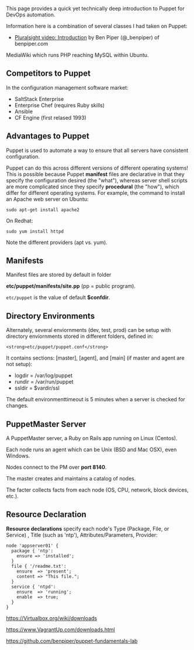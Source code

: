 This page provides a quick yet technically deep introduction to Puppet for DevOps automation.

Information here is a combination of several classes I had taken on Puppet:

* <a target="_blank" href="http://www.pluralsight.com/courses/puppet-system-administrators-fundamentals">
  Pluralsight video: Introduction</a> 
  by Ben Piper (@_benpiper) of benpiper.com

MediaWiki which runs PHP reaching MySQL within Ubuntu.


## <a name="Competitors"> Competitors to Puppet</a>
In the configuration management software market:

* SaltStack Enterprise
* Enterprise Chef (requires Ruby skills)
* Ansible 
* CF Engine (first relased 1993)

## <a name="Advantages"> Advantages to Puppet</a>

Puppet is used to automate a way to ensure that all servers have consistent configuration.

Puppet can do this across different versions of different operating systems!
This is possible because Puppet <strong>manifest</strong> files are declarative in that they 
specify the configuration desired (the "what"),
whereas server shell scripts are more complicated since they specify <strong>procedural</strong> (the "how"),
which differ for different operating systems. For example, the command to install an Apache web server on Ubuntu:

```
sudo apt-get install apache2
```

On Redhat:

```
sudo yum install httpd
```

Note the different providers (apt vs. yum).

## <a name="Manifests"> Manifests</a>
Manifest files are stored by default in folder 

  <strong>etc/puppet/manifests/site.pp</strong> (pp = public program).
  
`etc/puppet` is the value of default <strong>$confdir</strong>.


## <a name="DirectoryEnv"> Directory Environments</a>
Alternately, several enviornments (dev, test, prod) 
can be setup with directory enviornments stored in different folders,
defined in:

    <strong>etc/puppet/puppet.conf</strong>

It contains sections: [master], [agent], and [main] (if master and agent are not setup):

  * logdir = /var/log/puppet
  * rundir = /var/run/puppet
  * ssldir = $vardir/ssl

The default environmenttimeout is 5 minutes when a server is checked for changes.


## <a name="PuppetMaster"> PuppetMaster Server</a>
A PuppetMaster server, a Ruby on Rails app running on Linux (Centos).

Each node runs an agent which can be Unix (BSD and Mac OSX), even Windows.

Nodes connect to the PM over <strong>port 8140</strong>.

The master creates and maintains a catalog of nodes.

The facter collects facts from each node (OS, CPU, network, block devices, etc.).

 
## <a name="Declaration"> Resource Declaration</a>
<strong> Resource declarations</strong> specify each node's
Type (Package, File, or Service) , Title (such as 'ntp'), Attributes/Parameters, Provider:

```
node 'appserver01' {
  package { 'ntp':
    ensure => 'installed';
  }
  file { '/readme.txt':
    ensure  => 'present';
    content => "This file.";
  }
  service { 'ntpd':
    ensure  => 'running';
    enable  => true;
  }
}
```

https://Virtualbox.org/wiki/downloads

https://www.VagrantUp.com/downloads.html

https://github.com/benpiper/puppet-fundamentals-lab


 
